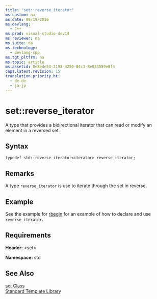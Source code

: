 ```yaml
---
title: "set::reverse_iterator"
ms.custom: na
ms.date: 09/19/2016
ms.devlang: 
  - C++
ms.prod: visual-studio-dev14
ms.reviewer: na
ms.suite: na
ms.technology: 
  - devlang-cpp
ms.tgt_pltfrm: na
ms.topic: article
ms.assetid: 8e8ede53-2198-4250-84c1-8e033559e0f4
caps.latest.revision: 15
translation.priority.ht: 
  - de-de
  - ja-jp
---
```

# set::reverse_iterator
A type that provides a bidirectional iterator that can read or modify an element in a reversed set.  
  
## Syntax  
  
```  
typedef std::reverse_iterator<iterator> reverse_iterator;  
```  
  
## Remarks  
 A type `reverse_iterator` is use to iterate through the set in reverse.  
  
## Example  
 See the example for [rbegin](../vs140/set--rbegin.md) for an example of how to declare and use `reverse_iterator`.  
  
## Requirements  
 **Header:** <set\>  
  
 **Namespace:** std  
  
## See Also  
 [set Class](../vs140/set-Class.md)   
 [Standard Template Library](../vs140/Standard-Template-Library.md)